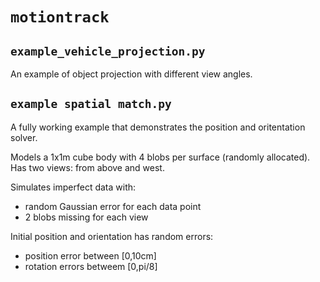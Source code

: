 # `motiontrack`

## `example_vehicle_projection.py`

An example of object projection with different view angles.

## `example spatial match.py`

A fully working example that demonstrates the position and oritentation solver.

Models a 1x1m cube body with 4 blobs per surface (randomly allocated).
Has two views: from above and west.

Simulates imperfect  data with:
* random Gaussian error for each data point
* 2 blobs missing for each view

Initial position and orientation has random errors:
* position error between [0,10cm]
* rotation errors betweem [0,pi/8]

